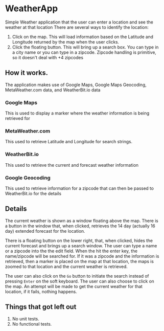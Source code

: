 # WeatherApp
Simple Weather application that the user can enter a location and see the weather at that location
There are several ways to identify the location:
1) Click on the map. This will load information based on the Latitude and Longitude returned by the
map when the user clicks.
2) Click the floating button. This will bring up a search box. You can type in a city name or you can
type in a zipcode. Zipcode handling is primitive, so it doesn't deal with +4 zipcodes

## How it works.
The application makes use of Google Maps, Google Maps Geocoding, MetaWeather.com data, and WeatherBit.io data

### Google Maps
This is used to display a marker where the weather information is being retrieved for
### MetaWeather.com
This used to retrieve Latitude and Longitude for search strings.
### WeatherBit.io
This used to retrieve the current and forecast weather information
### Google Geocoding
This used to retrieve information for a zipcode that can then be passed to WeatherBit.io
for the details

## Details
The current weather is shown as a window floating above the map. There is a button in the window that, when clicked, retrieves the 14 day (actually 16 day) extended forecast for the location.

There is a floating button on the lower right, that, when clicked, hides the current forecast and brings up a search window. The user can type a name or a zipcode into the the edit field. When the hit the enter key, the name/zipcode will be searched for.
If it was a zipcode and the information is retrieved, then a marker is placed on the map at that location, the maps is zoomed to that location and the current weather is retrieved.

The user can also click on the `Go` button to initiate the search instead of pressing `Enter` on the soft keyboard.
The user can also choose to click on the map. An attempt will be made to get the current weather for that location, if it fails, nothing happens.

## Things that got left out
1. No unit tests.
2. No functional tests.




